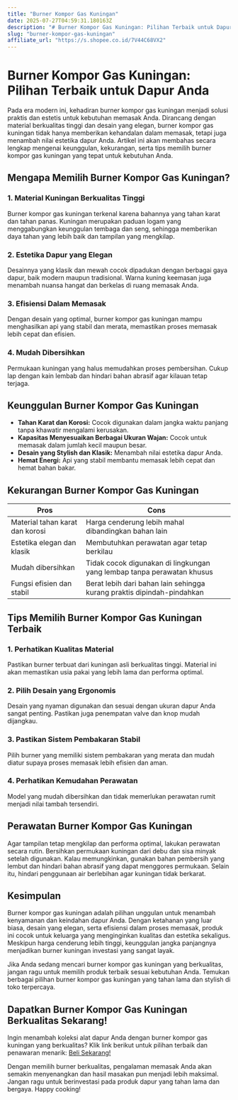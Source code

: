 ```yaml
---
title: "Burner Kompor Gas Kuningan"
date: 2025-07-27T04:59:31.180163Z
description: "# Burner Kompor Gas Kuningan: Pilihan Terbaik untuk Dapur Anda..."
slug: "burner-kompor-gas-kuningan"
affiliate_url: "https://s.shopee.co.id/7V44C68VX2"
---
```

# Burner Kompor Gas Kuningan: Pilihan Terbaik untuk Dapur Anda

Pada era modern ini, kehadiran burner kompor gas kuningan menjadi solusi praktis dan estetis untuk kebutuhan memasak Anda. Dirancang dengan material berkualitas tinggi dan desain yang elegan, burner kompor gas kuningan tidak hanya memberikan kehandalan dalam memasak, tetapi juga menambah nilai estetika dapur Anda. Artikel ini akan membahas secara lengkap mengenai keunggulan, kekurangan, serta tips memilih burner kompor gas kuningan yang tepat untuk kebutuhan Anda.

## Mengapa Memilih Burner Kompor Gas Kuningan?

### 1. Material Kuningan Berkualitas Tinggi
 Burner kompor gas kuningan terkenal karena bahannya yang tahan karat dan tahan panas. Kuningan merupakan paduan logam yang menggabungkan keunggulan tembaga dan seng, sehingga memberikan daya tahan yang lebih baik dan tampilan yang mengkilap.

### 2. Estetika Dapur yang Elegan
Desainnya yang klasik dan mewah cocok dipadukan dengan berbagai gaya dapur, baik modern maupun tradisional. Warna kuning keemasan juga menambah nuansa hangat dan berkelas di ruang memasak Anda.

### 3. Efisiensi Dalam Memasak
Dengan desain yang optimal, burner kompor gas kuningan mampu menghasilkan api yang stabil dan merata, memastikan proses memasak lebih cepat dan efisien.

### 4. Mudah Dibersihkan
Permukaan kuningan yang halus memudahkan proses pembersihan. Cukup lap dengan kain lembab dan hindari bahan abrasif agar kilauan tetap terjaga.

## Keunggulan Burner Kompor Gas Kuningan

- **Tahan Karat dan Korosi:** Cocok digunakan dalam jangka waktu panjang tanpa khawatir mengalami kerusakan.
- **Kapasitas Menyesuaikan Berbagai Ukuran Wajan:** Cocok untuk memasak dalam jumlah kecil maupun besar.
- **Desain yang Stylish dan Klasik:** Menambah nilai estetika dapur Anda.
- **Hemat Energi:** Api yang stabil membantu memasak lebih cepat dan hemat bahan bakar.

## Kekurangan Burner Kompor Gas Kuningan

| **Pros** | **Cons** |
|--------------|--------------|
| Material tahan karat dan korosi | Harga cenderung lebih mahal dibandingkan bahan lain |
| Estetika elegan dan klasik | Membutuhkan perawatan agar tetap berkilau |
| Mudah dibersihkan | Tidak cocok digunakan di lingkungan yang lembap tanpa perawatan khusus |
| Fungsi efisien dan stabil | Berat lebih dari bahan lain sehingga kurang praktis dipindah-pindahkan |

## Tips Memilih Burner Kompor Gas Kuningan Terbaik

### 1. Perhatikan Kualitas Material
Pastikan burner terbuat dari kuningan asli berkualitas tinggi. Material ini akan memastikan usia pakai yang lebih lama dan performa optimal.

### 2. Pilih Desain yang Ergonomis
Desain yang nyaman digunakan dan sesuai dengan ukuran dapur Anda sangat penting. Pastikan juga penempatan valve dan knop mudah dijangkau.

### 3. Pastikan Sistem Pembakaran Stabil
Pilih burner yang memiliki sistem pembakaran yang merata dan mudah diatur supaya proses memasak lebih efisien dan aman.

### 4. Perhatikan Kemudahan Perawatan
Model yang mudah dibersihkan dan tidak memerlukan perawatan rumit menjadi nilai tambah tersendiri.

## Perawatan Burner Kompor Gas Kuningan

Agar tampilan tetap mengkilap dan performa optimal, lakukan perawatan secara rutin. Bersihkan permukaan kuningan dari debu dan sisa minyak setelah digunakan. Kalau memungkinkan, gunakan bahan pembersih yang lembut dan hindari bahan abrasif yang dapat menggores permukaan. Selain itu, hindari penggunaan air berlebihan agar kuningan tidak berkarat.

## Kesimpulan

Burner kompor gas kuningan adalah pilihan unggulan untuk menambah kenyamanan dan keindahan dapur Anda. Dengan ketahanan yang luar biasa, desain yang elegan, serta efisiensi dalam proses memasak, produk ini cocok untuk keluarga yang menginginkan kualitas dan estetika sekaligus. Meskipun harga cenderung lebih tinggi, keunggulan jangka panjangnya menjadikan burner kuningan investasi yang sangat layak.

Jika Anda sedang mencari burner kompor gas kuningan yang berkualitas, jangan ragu untuk memilih produk terbaik sesuai kebutuhan Anda. Temukan berbagai pilihan burner kompor gas kuningan yang tahan lama dan stylish di toko terpercaya.

## Dapatkan Burner Kompor Gas Kuningan Berkualitas Sekarang!

Ingin menambah koleksi alat dapur Anda dengan burner kompor gas kuningan yang berkualitas? Klik link berikut untuk pilihan terbaik dan penawaran menarik: [Beli Sekarang!](https://s.shopee.co.id/7V44C68VX2)

Dengan memilih burner berkualitas, pengalaman memasak Anda akan semakin menyenangkan dan hasil masakan pun menjadi lebih maksimal. Jangan ragu untuk berinvestasi pada produk dapur yang tahan lama dan bergaya. Happy cooking!
